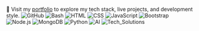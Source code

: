 🔗 Visit my [portfolio](https://mistaken-identity.github.io/MyPortfolio) to explore my tech stack, live projects, and development style.
![GitHub](https://img.shields.io/badge/GitHub-Profile-blue?logo=github)
![Bash](https://img.shields.io/badge/Bash-Scripting-black?logo=gnu-bash)
![HTML](https://img.shields.io/badge/HTML5-orange?logo=html5) ![CSS](https://img.shields.io/badge/CSS3-blue?logo=css3) ![JavaScript](https://img.shields.io/badge/JavaScript-yellow?logo=javascript) ![Bootstrap](https://img.shields.io/badge/Bootstrap-purple?logo=bootstrap)
![Node.js](https://img.shields.io/badge/Node.js-339933?logo=node.js&logoColor=white) ![MongoDB](https://img.shields.io/badge/MongoDB-47A248?logo=mongodb&logoColor=white) ![Python](https://img.shields.io/badge/Python-3776AB?logo=python&logoColor=white) ![AI](https://img.shields.io/badge/AI_Automation-black?logo=openai) ![Tech_Solutions](https://img.shields.io/badge/Teflabs-Tech_Solutions-red)
